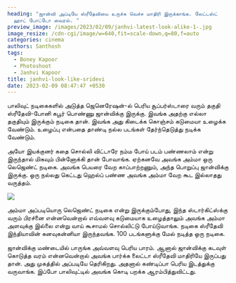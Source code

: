 ```yaml
---
heading: "ஜான்வி அப்டியே ஸ்ரீதேவியை உருச்சு வெச்ச மாதிரி இருக்காங்க. லேட்டஸ்ட்
  ஹாட் போட்டோ வைரல். "
preview_image: /images/2023/02/09/janhvi-latest-look-alike-1-.jpg
image_resize: /cdn-cgi/image/w=640,fit=scale-down,q=80,f=auto
categories: cinema
authors: Santhosh
tags:
  - Boney Kapoor
  - Photoshoot
  - Janhvi Kapoor
title: janhvi-look-like-sridevi
date: 2023-02-09 08:47:47 +0530
---
```

பாலிவுட் நடிகைகளில் அடுத்த ஜெனெரேஷன்-ல் பெரிய சூப்பர்ஸ்டாரை வரும் தகுதி ஸ்ரீதேவி-போனி கபூர் பொண்ணு ஜான்விக்கு இருக்கு. இவங்க அதற்கு எல்லா தகுதியும் இருக்கும் நடிகை தான். இவங்க அது கிடைக்க கொஞ்சம் கடுமையா உழைக்க வேண்டும். உழைப்பு என்பதை தாண்டி நல்ல படங்கள் தேர்ந்தெடுத்து நடிக்க வேண்டும்.

அயோ இயக்குனர் கதை சொல்லி விட்டாரே நம்ம போய் படம் பண்ணலாம் என்று இருந்தால் மிகவும் பின்னோக்கி தான் போவாங்க. ஏற்கனவே அவங்க அம்மா ஒரு லெஜெண்ட் நடிகை. அவங்க பெயரை வேற காப்பாற்றணும், அந்த பொறுப்பு ஜான்விக்கு இருக்கு. ஒரு நல்லது கெட்டது ஹெல்ப் பண்ண அவங்க அம்மா வேற கூட இல்லாதது வருத்தம்.

![](/images/2023/02/09/janhvi-latest-look-alike-2-.jpg)

அம்மா அப்படியொரு லெஜெண்ட் நடிகை என்று இருக்கும்போது, இந்த ஸ்டார்கிட்ஸ்க்கு வரும் பிரச்னை என்னவென்றால் எவ்வளவு கடுமையாக உழைத்தாலும் அவங்க அம்மா அளவுக்கு இல்லை என்று வாய் கூசாமல் சொல்லிட்டு போய்டுவாங்க. நடிகை ஸ்ரீதேவி இந்தியாவின் கனவுகன்னியா இருந்தவங்க. 100 படங்களுக்கு மேல் நடித்த ஒரு நடிகை. 

ஜான்விக்கு மண்டையில் பாருங்க அவ்வளவு பெரிய பாரம். ஆனால் ஜான்விக்கு கடவுள் கொடுத்த வரம் என்னவென்றால் அவங்க பார்க்க லைட்டா ஸ்ரீதேவி மாதிரியே இருப்பது தான். அது முகத்தில் அப்படியே தெரிகிறது. அதனால் கண்டிப்பா பெரிய இடத்துக்கு வருவாங்க. இப்போ பாலிவுட்டில் அவங்க கொடி பறக்க ஆரம்பித்துவிட்டது.